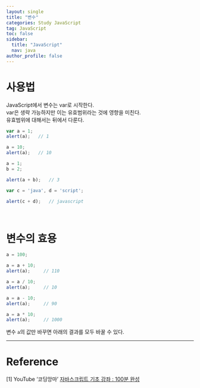 ```yaml
---
layout: single
title: "변수"
categories: Study JavaScript
tag: JavaScript
toc: false
sidebar:
  title: "JavaScript"
  nav: java
author_profile: false
---
```


# 사용법
JavaScript에서 변수는 var로 시작한다.  
var은 생략 가능하지만 이는 유효범위라는 것에 영향을 미친다.  
유효범위에 대해서는 뒤에서 다룬다.
```javascript
var a = 1;
alert(a);   // 1

a = 10;
alert(a);   // 10
```
```javascript
a = 1;
b = 2;

alert(a + b);   // 3
```
```javascript
var c = 'java', d = 'script';

alert(c + d);   // javascript
```
<br>

# 변수의 효용
```javascript
a = 100;

a = a + 10;
alert(a);     // 110

a = a / 10;
alert(a);     // 10

a = a - 10;
alert(a);     // 90

a = a * 10;
alert(a);     // 1000
```
변수 `a`의 값만 바꾸면 아래의 결과를 모두 바꿀 수 있다.  

---

# Reference

[1] YouTube ‘코딩앙마’ [자바스크립트 기초 강좌 : 100분 완성](https://youtu.be/KF6t61yuPCY)